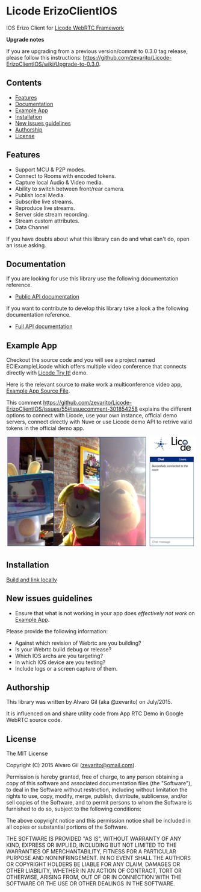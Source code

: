# Licode ErizoClientIOS

IOS Erizo Client for [Licode WebRTC Framework](http://lynckia.com/licode)

**Upgrade notes**

If you are upgrading from a previous version/commit to 0.3.0 tag release, please follow this instructions: https://github.com/zevarito/Licode-ErizoClientIOS/wiki/Upgrade-to-0.3.0.

## Contents

* [Features](#features)
* [Documentation](#documentation)
* [Example App](#example-app)
* [Installation](#installation)
* [New issues guidelines](#new-issues-guidelines)
* [Authorship](#authorship)
* [License](#license)

## Features

  * Support MCU & P2P modes.
  * Connect to Rooms with encoded tokens.
  * Capture local Audio & Video media.
  * Ability to switch between front/rear camera.
  * Publish local Media.
  * Subscribe live streams.
  * Reproduce live streams.
  * Server side stream recording.
  * Stream custom attributes.
  * Data Channel

If you have doubts about what this library can do and what can't do, open an issue asking.

## Documentation

If you are looking for use this library use the following documentation reference.

* [Public API documentation](http://zevarito.github.io/Licode-ErizoClientIOS/docs/public/html/)

If you want to contribute to develop this library take a look a the following
documentation reference.

* [Full API documentation](http://zevarito.github.io/Licode-ErizoClientIOS/docs/dev/html/)

## Example App

Checkout the source code and you will see a project named ECIExampleLicode which
offers multiple video conference that connects directly with [Licode Try It!] demo.

Here is the relevant source to make work a multiconference video app, [Example App Source File].

This comment https://github.com/zevarito/Licode-ErizoClientIOS/issues/55#issuecomment-301854258 explains the different options to connect with Licode, use your own instance, official demo servers, connect directly with Nuve or use Licode demo API to retrive valid tokens in the official demo app.

![Example App](/screenshot.jpg?raw=true)

## Installation

[Build and link locally](https://github.com/zevarito/Licode-ErizoClientIOS/wiki/Build-locally-and-link-from-your-project)

## New issues guidelines

* Ensure that what is not working in your app does *effectively not work* on [Example App](#example-app).

Please provide the following information:

* Against which revision of Webrtc are you building?
* Is your Webrtc build debug or release?
* Which IOS archs are you targeting?
* In which IOS device are you testing?
* Include logs or a screen capture of them.

## Authorship

This library was written by Alvaro Gil (aka @zevarito) on July/2015.

It is influenced on and share utility code from App RTC Demo in Google WebRTC source code.

## License

The MIT License

Copyright (C) 2015 Alvaro Gil (zevarito@gmail.com).

Permission is hereby granted, free of charge, to any person obtaining a copy of this software and associated documentation files (the
"Software"), to deal in the Software without restriction, including without limitation the rights to use, copy, modify, merge, publish,
distribute, sublicense, and/or sell copies of the Software, and to permit persons to whom the Software is furnished to do so, subject to the
following conditions:

The above copyright notice and this permission notice shall be included in all copies or substantial portions of the Software.

THE SOFTWARE IS PROVIDED "AS IS", WITHOUT WARRANTY OF ANY KIND, EXPRESS OR IMPLIED, INCLUDING BUT NOT LIMITED TO THE WARRANTIES OF
MERCHANTABILITY, FITNESS FOR A PARTICULAR PURPOSE AND NONINFRINGEMENT. IN NO EVENT SHALL THE AUTHORS OR COPYRIGHT HOLDERS BE LIABLE FOR ANY
CLAIM, DAMAGES OR OTHER LIABILITY, WHETHER IN AN ACTION OF CONTRACT, TORT OR OTHERWISE, ARISING FROM, OUT OF OR IN CONNECTION WITH THE SOFTWARE
OR THE USE OR OTHER DEALINGS IN THE SOFTWARE.

[ECRoom]:http://zevarito.github.io/ErizoClientIOS/docs/public/html/Classes/ECRoom.html
[ECRoomDelegate]:http://zevarito.github.io/ErizoClientIOS/docs/public/html/Protocols/ECRoomDelegate.html
[CocoaPods]:https://cocoapods.org
[Install CocoaPods]:https://guides.cocoapods.org/using/getting-started.html
[Licode Try It!]:https://chotis2.dit.upm.es
[Example App Source File]:https://github.com/zevarito/ErizoClientIOS/blob/master/ECIExampleLicode/ECIExampleLicode/MultiConferenceViewController.m
